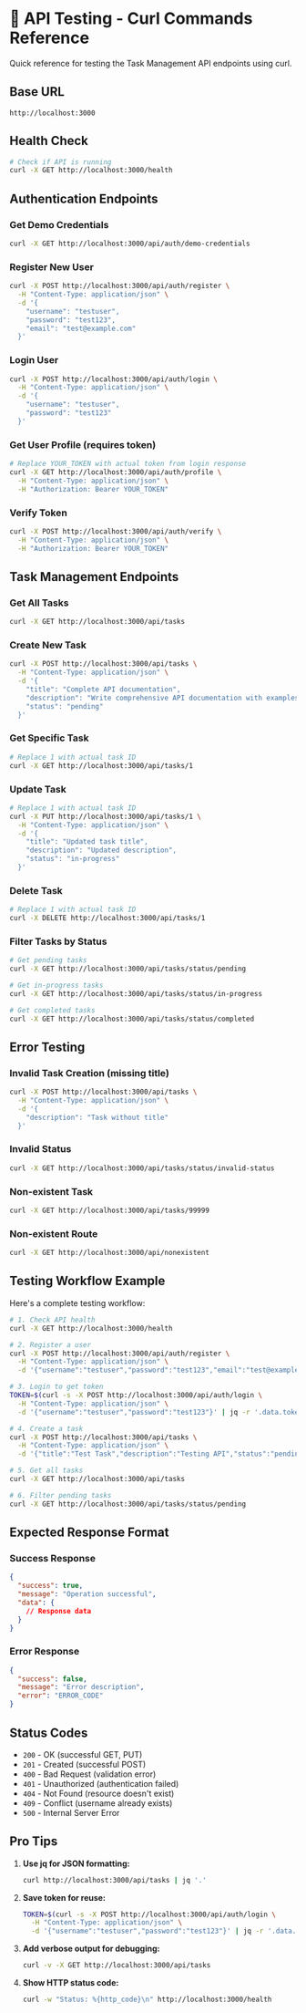 # 🧪 API Testing - Curl Commands Reference

Quick reference for testing the Task Management API endpoints using curl.

## Base URL
```
http://localhost:3000
```

## Health Check

```bash
# Check if API is running
curl -X GET http://localhost:3000/health
```

## Authentication Endpoints

### Get Demo Credentials
```bash
curl -X GET http://localhost:3000/api/auth/demo-credentials
```

### Register New User
```bash
curl -X POST http://localhost:3000/api/auth/register \
  -H "Content-Type: application/json" \
  -d '{
    "username": "testuser",
    "password": "test123",
    "email": "test@example.com"
  }'
```

### Login User
```bash
curl -X POST http://localhost:3000/api/auth/login \
  -H "Content-Type: application/json" \
  -d '{
    "username": "testuser",
    "password": "test123"
  }'
```

### Get User Profile (requires token)
```bash
# Replace YOUR_TOKEN with actual token from login response
curl -X GET http://localhost:3000/api/auth/profile \
  -H "Content-Type: application/json" \
  -H "Authorization: Bearer YOUR_TOKEN"
```

### Verify Token
```bash
curl -X POST http://localhost:3000/api/auth/verify \
  -H "Content-Type: application/json" \
  -H "Authorization: Bearer YOUR_TOKEN"
```

## Task Management Endpoints

### Get All Tasks
```bash
curl -X GET http://localhost:3000/api/tasks
```

### Create New Task
```bash
curl -X POST http://localhost:3000/api/tasks \
  -H "Content-Type: application/json" \
  -d '{
    "title": "Complete API documentation",
    "description": "Write comprehensive API documentation with examples",
    "status": "pending"
  }'
```

### Get Specific Task
```bash
# Replace 1 with actual task ID
curl -X GET http://localhost:3000/api/tasks/1
```

### Update Task
```bash
# Replace 1 with actual task ID
curl -X PUT http://localhost:3000/api/tasks/1 \
  -H "Content-Type: application/json" \
  -d '{
    "title": "Updated task title",
    "description": "Updated description",
    "status": "in-progress"
  }'
```

### Delete Task
```bash
# Replace 1 with actual task ID
curl -X DELETE http://localhost:3000/api/tasks/1
```

### Filter Tasks by Status
```bash
# Get pending tasks
curl -X GET http://localhost:3000/api/tasks/status/pending

# Get in-progress tasks
curl -X GET http://localhost:3000/api/tasks/status/in-progress

# Get completed tasks
curl -X GET http://localhost:3000/api/tasks/status/completed
```

## Error Testing

### Invalid Task Creation (missing title)
```bash
curl -X POST http://localhost:3000/api/tasks \
  -H "Content-Type: application/json" \
  -d '{
    "description": "Task without title"
  }'
```

### Invalid Status
```bash
curl -X GET http://localhost:3000/api/tasks/status/invalid-status
```

### Non-existent Task
```bash
curl -X GET http://localhost:3000/api/tasks/99999
```

### Non-existent Route
```bash
curl -X GET http://localhost:3000/api/nonexistent
```

## Testing Workflow Example

Here's a complete testing workflow:

```bash
# 1. Check API health
curl -X GET http://localhost:3000/health

# 2. Register a user
curl -X POST http://localhost:3000/api/auth/register \
  -H "Content-Type: application/json" \
  -d '{"username":"testuser","password":"test123","email":"test@example.com"}'

# 3. Login to get token
TOKEN=$(curl -s -X POST http://localhost:3000/api/auth/login \
  -H "Content-Type: application/json" \
  -d '{"username":"testuser","password":"test123"}' | jq -r '.data.token')

# 4. Create a task
curl -X POST http://localhost:3000/api/tasks \
  -H "Content-Type: application/json" \
  -d '{"title":"Test Task","description":"Testing API","status":"pending"}'

# 5. Get all tasks
curl -X GET http://localhost:3000/api/tasks

# 6. Filter pending tasks
curl -X GET http://localhost:3000/api/tasks/status/pending
```

## Expected Response Format

### Success Response
```json
{
  "success": true,
  "message": "Operation successful",
  "data": {
    // Response data
  }
}
```

### Error Response
```json
{
  "success": false,
  "message": "Error description",
  "error": "ERROR_CODE"
}
```

## Status Codes

- `200` - OK (successful GET, PUT)
- `201` - Created (successful POST)
- `400` - Bad Request (validation error)
- `401` - Unauthorized (authentication failed)
- `404` - Not Found (resource doesn't exist)
- `409` - Conflict (username already exists)
- `500` - Internal Server Error

## Pro Tips

1. **Use jq for JSON formatting:**
   ```bash
   curl http://localhost:3000/api/tasks | jq '.'
   ```

2. **Save token for reuse:**
   ```bash
   TOKEN=$(curl -s -X POST http://localhost:3000/api/auth/login \
     -H "Content-Type: application/json" \
     -d '{"username":"testuser","password":"test123"}' | jq -r '.data.token')
   ```

3. **Add verbose output for debugging:**
   ```bash
   curl -v -X GET http://localhost:3000/api/tasks
   ```

4. **Show HTTP status code:**
   ```bash
   curl -w "Status: %{http_code}\n" http://localhost:3000/health
   ``` 